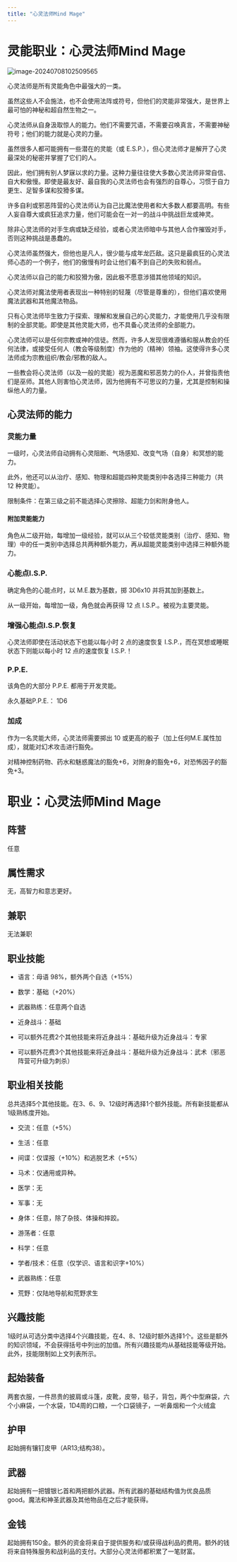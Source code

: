 ```yaml
---
title: "心灵法师Mind Mage"
---
```

# 灵能职业：心灵法师Mind Mage

![image-20240708102509565](./assets/image-20240708102509565.webp)

心灵法师是所有灵能角色中最强大的一类。

虽然这些人不会施法，也不会使用法阵或符号，但他们的灵能非常强大，是世界上最可怕的神秘和超自然生物之一。

心灵法师从自身汲取惊人的能力。他们不需要咒语，不需要召唤真言，不需要神秘符号；他们的能力就是心灵的力量。

虽然很多人都可能拥有一些潜在的灵能（或 E.S.P.），但心灵法师才是解开了心灵最深处的秘密并掌握了它们的人。

因此，他们拥有别人梦寐以求的力量。这种力量往往使大多数心灵法师非常自信、自大和傲慢。即使是最友好、最自我的心灵法师也会有强烈的自尊心，习惯于自力更生、足智多谋和狡猾多谋。

许多自利或邪恶阵营的心灵法师认为自己比魔法使用者和大多数人都要高明。有些人妄自尊大或疯狂追求力量，他们可能会在一对一的战斗中挑战巨龙或神灵。

除非心灵法师的对手生病或缺乏经验，或者心灵法师暗中与其他人合作摧毁对手，否则这种挑战是愚蠢的。

心灵法师虽然强大，但他也是凡人，很少能与成年龙匹敌。这只是最疯狂的心灵法师心态的一个例子，他们的傲慢有时会让他们看不到自己的失败和弱点。

心灵法师以自己的能力和狡猾为傲，因此极不愿意涉猎其他领域的知识。

心灵法师对魔法使用者表现出一种特别的轻蔑（尽管是尊重的），但他们喜欢使用魔法武器和其他魔法物品。

只有心灵法师毕生致力于探索、理解和发展自己的心灵能力，才能使用几乎没有限制的全部灵能。即使是其他灵能大师，也不具备心灵法师的全部能力。

心灵法师可以是任何宗教或神的信徒。然而，许多人发现很难遵循和服从教会的任何法律，或接受任何人（教会等级制度）作为他的（精神）领袖。这使得许多心灵法师成为宗教组织/教会/邪教的敌人。

一些教会将心灵法师（以及一般的灵能）视为恶魔和邪恶势力的仆人，并曾指责他们是巫师。其他人则害怕心灵法师，因为他拥有不可思议的力量，尤其是控制和操纵他人的力量。

## 心灵法师的能力

### 灵能力量

一级时，心灵法师自动拥有心灵阻断、气场感知、改变气场（自身）和冥想的能力。

此外，他还可以从治疗、感知、物理和超能四种灵能类别中各选择三种能力（共 12 种灵能）。

限制条件：在第三级之前不能选择心灵擦除、超能力剑和附身他人。

#### 附加灵能能力

角色从二级开始，每增加一级经验，就可以从三个较低灵能类别（治疗、感知、物理）中的任一类别中选择总共两种额外能力，再从超能灵能类别中选择三种额外能力。

### 心能点I.S.P.

确定角色的心能点时，以 M.E.数为基数，掷 3D6x10 并将其加到基数上。

从一级开始，每增加一级，角色就会再获得 12 点 I.S.P.。被视为主要灵能。

### 增强心能点I.S.P.恢复

心灵法师即使在活动状态下也能以每小时 2 点的速度恢复 I.S.P.，而在冥想或睡眠状态下则能以每小时 12 点的速度恢复 I.S.P.！

### P.P.E.

该角色的大部分 P.P.E. 都用于开发灵能。

永久基础P.P.E.： 1D6

### 加成

作为一名灵能大师，心灵法师需要掷出 10 或更高的骰子（加上任何M.E.属性加成），就能对幻术攻击进行豁免。

对精神控制药物、药水和魅惑魔法的豁免+6，对附身的豁免+6，对恐怖因子的豁免+3。

# 职业：心灵法师Mind Mage

## 阵营

任意

## 属性需求

无，高智力和意志更好。

## 兼职

无法兼职

## 职业技能

- 语言：母语 98%，额外两个自选（+15%）

- 数学：基础（+20%）

- 武器熟练：任意两个自选

- 近身战斗：基础

- 可以额外花费2个其他技能来将近身战斗：基础升级为近身战斗：专家

- 可以额外花费3个其他技能来将近身战斗：基础升级为近身战斗：武术（邪恶阵营可升级为刺杀）


## 职业相关技能

总共选择5个其他技能。在3、6、9、12级时再选择1个额外技能。所有新技能都从1级熟练度开始。

- 交流：任意（+5%）

- 生活：任意

- 间谍：仅谍报（+10%）和逃脱艺术（+5%）

- 马术：仅通用或异种。

- 医学：无

- 军事：无

- 身体：任意，除了杂技、体操和摔跤。

- 游荡者：任意

- 科学：任意

- 学者/技术：任意（仅学识、语言和识字+10%）

- 武器熟练：任意

- 荒野：仅陆地导航和荒野求生

## 兴趣技能

1级时从可选分类中选择4个兴趣技能，在4、8、12级时额外选择1个。这些是额外的知识领域，不会获得括号中列出的加值。所有兴趣技能均从基础技能等级开始。此外，技能限制如上文列表所示。

## 起始装备

两套衣服，一件昂贵的披肩或斗篷，皮靴，皮带，毯子，背包，两个中型麻袋，六个小麻袋，一个水袋，1D4周的口粮，一个口袋镜子，一听鼻烟和一个火绒盒

## 护甲

起始拥有镶钉皮甲（AR13;结构38）。

## 武器

起始拥有一把镀银匕首和两把额外武器。所有武器的基础结构值为优良品质good。魔法和神圣武器及其他物品在之后才能获得。

## 金钱

起始拥有150金。额外的资金将来自于提供服务和/或获得战利品的费用。额外的钱将来自特殊服务和战利品的支付。大部分心灵法师都积累了一笔财富。